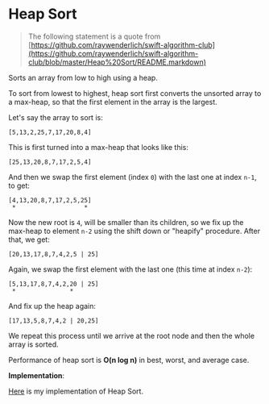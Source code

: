 # Heap Sort

> The following statement is a quote from [https://github.com/raywenderlich/swift-algorithm-club](https://github.com/raywenderlich/swift-algorithm-club/blob/master/Heap%20Sort/README.markdown)

Sorts an array from low to high using a heap.

To sort from lowest to highest, heap sort first converts the unsorted array to a max-heap, so that the first element in the array is the largest.

Let's say the array to sort is:

    [5,13,2,25,7,17,20,8,4]

This is first turned into a max-heap that looks like this:

    [25,13,20,8,7,17,2,5,4]

And then we swap the first element (index `0`) with the last one at index `n-1`, to get:

    [4,13,20,8,7,17,2,5,25]
     *                   *

Now the new root is `4`, will be smaller than its children, so we fix up the max-heap to element `n-2` using the shift down or "heapify" procedure. After that, we get:

    [20,13,17,8,7,4,2,5 | 25]

Again, we swap the first element with the last one (this time at index `n-2`):

    [5,13,17,8,7,4,2,20 | 25]
     *               *

And fix up the heap again:

    [17,13,5,8,7,4,2 | 20,25]

We repeat this process until we arrive at the root node and then the whole array is sorted.

Performance of heap sort is **O(n log n)** in best, worst, and average case.

**Implementation**:

[Here](https://github.com/janwee-sha/algorithms/blob/main/src/main/java/heapsort/HeapSort.java) is my implementation of Heap Sort.